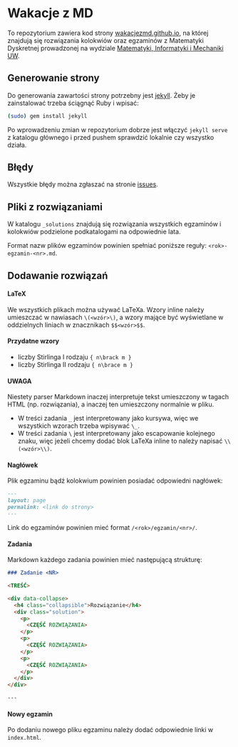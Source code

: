 # Wakacje z MD

To repozytorium zawiera kod strony [wakacjezmd.github.io], na której znajdują
się rozwiązania kolokwiów oraz egzaminów z Matematyki Dyskretnej prowadzonej
na wydziale [Matematyki, Informatyki i Mechaniki UW].

## Generowanie strony

Do generowania zawartości strony potrzebny jest [jekyll]. Żeby je zainstalować
trzeba ściągnąć Ruby i wpisać:

```sh
(sudo) gem install jekyll
```

Po wprowadzeniu zmian w repozytorium dobrze jest włączyć `jekyll serve`
z katalogu głównego i przed pushem sprawdzić lokalnie czy wszystko działa.

## Błędy

Wszystkie błędy można zgłaszać na stronie [issues].

## Pliki z rozwiązaniami

W katalogu `_solutions` znajdują się rozwiązania wszystkich egzaminów
i kolokwiów podzielone podkatalogami na odpowiednie lata.

Format nazw plików egzaminów powinien spełniać poniższe reguły:
`<rok>-egzamin-<nr>.md`.

## Dodawanie rozwiązań

#### LaTeX

We wszystkich plikach można używać LaTeXa. Wzory inline należy umieszczać
w nawiasach `\(<wzór>\)`, a wzory mające być wyświetlane w oddzielnych liniach
w znacznikach `$$<wzór>$$`.

#### Przydatne wzory

* liczby Stirlinga I rodzaju `{ n\brack m }`
* liczby Stirlinga II rodzaju `{ n\brace m }`

#### UWAGA

Niestety parser Markdown inaczej interpretuje tekst umieszczony w tagach HTML
(np. rozwiązania), a inaczej ten umieszczony normalnie w pliku.

* W treści zadania `_` jest interpretowany jako kursywa, więc we wszystkich
wzorach trzeba wpisywać `\_`.
* W treści zadania `\` jest interpretowany jako escapowanie kolejnego znaku,
więc jeżeli chcemy dodać blok LaTeXa inline to należy napisać `\\(<wzór>\\)`.

#### Nagłówek

Plik egzaminu bądź kolokwium powinien posiadać odpowiedni nagłówek:

```md
---
layout: page
permalink: <link do strony>
---
```

Link do egzaminów powinien mieć format `/<rok>/egzamin/<nr>/`.

#### Zadania

Markdown każdego zadania powinien mieć następującą strukturę:

```md
### Zadanie <NR>

<TREŚĆ>

<div data-collapse>
  <h4 class="collapsible">Rozwiązanie</h4>
  <div class="solution">
    <p>
      <CZĘŚĆ ROZWIĄZANIA>
    </p>
    <p>
      <CZĘŚĆ ROZWIĄZANIA>
    </p>
    <p>
      <CZĘŚĆ ROZWIĄZANIA>
    </p>
  </div>
</div>

---
```

#### Nowy egzamin

Po dodaniu nowego pliku egzaminu należy dodać odpowiednie linki w `index.html`.

[issues]: https://github.com/wakacjezmd/wakacjezmd.github.io/issues
[jekyll]: http://jekyllrb.com
[Matematyki, Informatyki i Mechaniki UW]: http://www.mimuw.edu.pl
[wakacjezmd.github.io]: http://wakacjezmd.github.io


